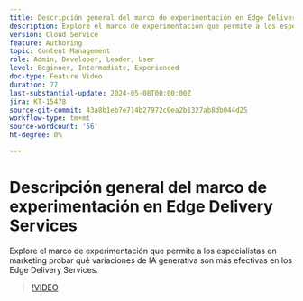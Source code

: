 ```yaml
---
title: Descripción general del marco de experimentación en Edge Delivery Services
description: Explore el marco de experimentación que permite a los especialistas en marketing probar qué variaciones de IA generativa son más efectivas en los Edge Delivery Services.
version: Cloud Service
feature: Authoring
topic: Content Management
role: Admin, Developer, Leader, User
level: Beginner, Intermediate, Experienced
doc-type: Feature Video
duration: 77
last-substantial-update: 2024-05-08T00:00:00Z
jira: KT-15478
source-git-commit: 43a8b1eb7e714b27972c0ea2b1327ab8db044d25
workflow-type: tm+mt
source-wordcount: '56'
ht-degree: 0%

---
```



# Descripción general del marco de experimentación en Edge Delivery Services

Explore el marco de experimentación que permite a los especialistas en marketing probar qué variaciones de IA generativa son más efectivas en los Edge Delivery Services.

>[!VIDEO](https://video.tv.adobe.com/v/3429061/?learn=on)
